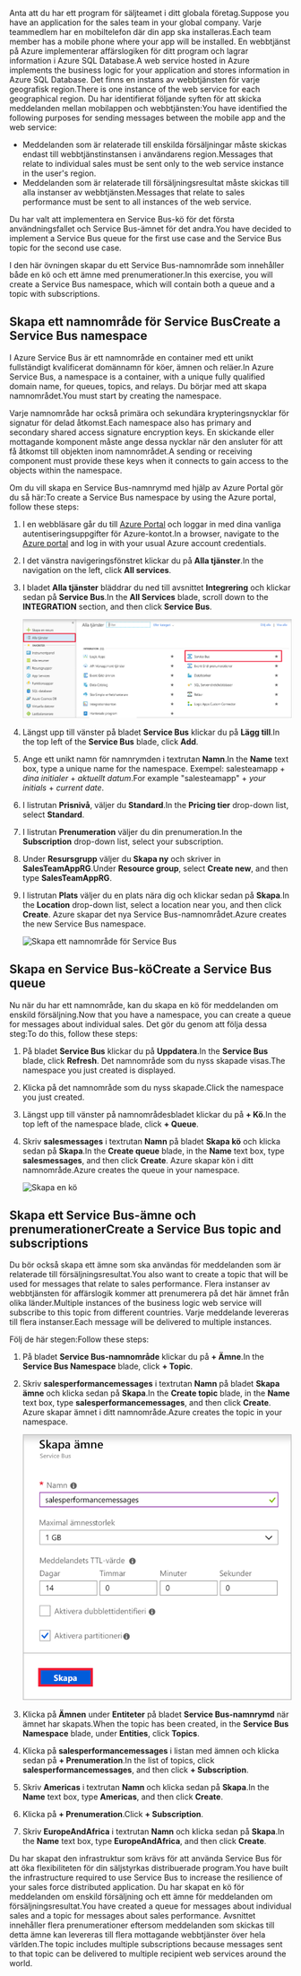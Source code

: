 <span data-ttu-id="9038c-101">Anta att du har ett program för säljteamet i ditt globala företag.</span><span class="sxs-lookup"><span data-stu-id="9038c-101">Suppose you have an application for the sales team in your global company.</span></span> <span data-ttu-id="9038c-102">Varje teammedlem har en mobiltelefon där din app ska installeras.</span><span class="sxs-lookup"><span data-stu-id="9038c-102">Each team member has a mobile phone where your app will be installed.</span></span> <span data-ttu-id="9038c-103">En webbtjänst på Azure implementerar affärslogiken för ditt program och lagrar information i Azure SQL Database.</span><span class="sxs-lookup"><span data-stu-id="9038c-103">A web service hosted in Azure implements the business logic for your application and stores information in Azure SQL Database.</span></span> <span data-ttu-id="9038c-104">Det finns en instans av webbtjänsten för varje geografisk region.</span><span class="sxs-lookup"><span data-stu-id="9038c-104">There is one instance of the web service for each geographical region.</span></span> <span data-ttu-id="9038c-105">Du har identifierat följande syften för att skicka meddelanden mellan mobilappen och webbtjänsten:</span><span class="sxs-lookup"><span data-stu-id="9038c-105">You have identified the following purposes for sending messages between the mobile app and the web service:</span></span>

- <span data-ttu-id="9038c-106">Meddelanden som är relaterade till enskilda försäljningar måste skickas endast till webbtjänstinstansen i användarens region.</span><span class="sxs-lookup"><span data-stu-id="9038c-106">Messages that relate to individual sales must be sent only to the web service instance in the user's region.</span></span>
- <span data-ttu-id="9038c-107">Meddelanden som är relaterade till försäljningsresultat måste skickas till alla instanser av webbtjänsten.</span><span class="sxs-lookup"><span data-stu-id="9038c-107">Messages that relate to sales performance must be sent to all instances of the web service.</span></span>

<span data-ttu-id="9038c-108">Du har valt att implementera en Service Bus-kö för det första användningsfallet och Service Bus-ämnet för det andra.</span><span class="sxs-lookup"><span data-stu-id="9038c-108">You have decided to implement a Service Bus queue for the first use case and the Service Bus topic for the second use case.</span></span>

<span data-ttu-id="9038c-109">I den här övningen skapar du ett Service Bus-namnområde som innehåller både en kö och ett ämne med prenumerationer.</span><span class="sxs-lookup"><span data-stu-id="9038c-109">In this exercise, you will create a Service Bus namespace, which will contain both a queue and a topic with subscriptions.</span></span>

## <a name="create-a-service-bus-namespace"></a><span data-ttu-id="9038c-110">Skapa ett namnområde för Service Bus</span><span class="sxs-lookup"><span data-stu-id="9038c-110">Create a Service Bus namespace</span></span>

<span data-ttu-id="9038c-111">I Azure Service Bus är ett namnområde en container med ett unikt fullständigt kvalificerat domännamn för köer, ämnen och reläer.</span><span class="sxs-lookup"><span data-stu-id="9038c-111">In Azure Service Bus, a namespace is a container, with a unique fully qualified domain name, for queues, topics, and relays.</span></span> <span data-ttu-id="9038c-112">Du börjar med att skapa namnområdet.</span><span class="sxs-lookup"><span data-stu-id="9038c-112">You must start by creating the namespace.</span></span>

<span data-ttu-id="9038c-113">Varje namnområde har också primära och sekundära krypteringsnycklar för signatur för delad åtkomst.</span><span class="sxs-lookup"><span data-stu-id="9038c-113">Each namespace also has primary and secondary shared access signature encryption keys.</span></span> <span data-ttu-id="9038c-114">En skickande eller mottagande komponent måste ange dessa nycklar när den ansluter för att få åtkomst till objekten inom namnområdet.</span><span class="sxs-lookup"><span data-stu-id="9038c-114">A sending or receiving component must provide these keys when it connects to gain access to the objects within the namespace.</span></span>

<span data-ttu-id="9038c-115">Om du vill skapa en Service Bus-namnrymd med hjälp av Azure Portal gör du så här:</span><span class="sxs-lookup"><span data-stu-id="9038c-115">To create a Service Bus namespace by using the Azure portal, follow these steps:</span></span>

1. <span data-ttu-id="9038c-116">I en webbläsare går du till [Azure Portal](https://portal.azure.com/) och loggar in med dina vanliga autentiseringsuppgifter för Azure-kontot.</span><span class="sxs-lookup"><span data-stu-id="9038c-116">In a browser, navigate to the [Azure portal](https://portal.azure.com/) and log in with your usual Azure account credentials.</span></span>

1. <span data-ttu-id="9038c-117">I det vänstra navigeringsfönstret klickar du på **Alla tjänster**.</span><span class="sxs-lookup"><span data-stu-id="9038c-117">In the navigation on the left, click **All services**.</span></span>

1. <span data-ttu-id="9038c-118">I bladet **Alla tjänster** bläddrar du ned till avsnittet **Integrering** och klickar sedan på **Service Bus**.</span><span class="sxs-lookup"><span data-stu-id="9038c-118">In the **All Services** blade, scroll down to the **INTEGRATION** section, and then click **Service Bus**.</span></span>

    ![Skapa ett namnområde för Service Bus](../media/3-create-namespace-1.png)

1. <span data-ttu-id="9038c-120">Längst upp till vänster på bladet **Service Bus** klickar du på **Lägg till**.</span><span class="sxs-lookup"><span data-stu-id="9038c-120">In the top left of the **Service Bus** blade, click **Add**.</span></span>

1. <span data-ttu-id="9038c-121">Ange ett unikt namn för namnrymden i textrutan **Namn**.</span><span class="sxs-lookup"><span data-stu-id="9038c-121">In the **Name** text box, type a unique name for the namespace.</span></span> <span data-ttu-id="9038c-122">Exempel: salesteamapp + *dina initialer* + *aktuellt datum*.</span><span class="sxs-lookup"><span data-stu-id="9038c-122">For example "salesteamapp" + *your initials* + *current date*.</span></span>

1. <span data-ttu-id="9038c-123">I listrutan **Prisnivå**, väljer du **Standard**.</span><span class="sxs-lookup"><span data-stu-id="9038c-123">In the **Pricing tier** drop-down list, select **Standard**.</span></span>

1. <span data-ttu-id="9038c-124">I listrutan **Prenumeration** väljer du din prenumeration.</span><span class="sxs-lookup"><span data-stu-id="9038c-124">In the **Subscription** drop-down list, select your subscription.</span></span>

1. <span data-ttu-id="9038c-125">Under **Resursgrupp** väljer du **Skapa ny** och skriver in **SalesTeamAppRG**.</span><span class="sxs-lookup"><span data-stu-id="9038c-125">Under **Resource group**, select **Create new**, and then type **SalesTeamAppRG**.</span></span>

1. <span data-ttu-id="9038c-126">I listrutan **Plats** väljer du en plats nära dig och klickar sedan på **Skapa**.</span><span class="sxs-lookup"><span data-stu-id="9038c-126">In the **Location** drop-down list, select a location near you, and then click **Create**.</span></span> <span data-ttu-id="9038c-127">Azure skapar det nya Service Bus-namnområdet.</span><span class="sxs-lookup"><span data-stu-id="9038c-127">Azure creates the new Service Bus namespace.</span></span>

    ![Skapa ett namnområde för Service Bus](../media/3-create-namespace-2.png)

## <a name="create-a-service-bus-queue"></a><span data-ttu-id="9038c-129">Skapa en Service Bus-kö</span><span class="sxs-lookup"><span data-stu-id="9038c-129">Create a Service Bus queue</span></span>

<span data-ttu-id="9038c-130">Nu när du har ett namnområde, kan du skapa en kö för meddelanden om enskild försäljning.</span><span class="sxs-lookup"><span data-stu-id="9038c-130">Now that you have a namespace, you can create a queue for messages about individual sales.</span></span> <span data-ttu-id="9038c-131">Det gör du genom att följa dessa steg:</span><span class="sxs-lookup"><span data-stu-id="9038c-131">To do this, follow these steps:</span></span>

1. <span data-ttu-id="9038c-132">På bladet **Service Bus** klickar du på **Uppdatera**.</span><span class="sxs-lookup"><span data-stu-id="9038c-132">In the **Service Bus** blade, click **Refresh**.</span></span> <span data-ttu-id="9038c-133">Det namnområde som du nyss skapade visas.</span><span class="sxs-lookup"><span data-stu-id="9038c-133">The namespace you just created is displayed.</span></span>

1. <span data-ttu-id="9038c-134">Klicka på det namnområde som du nyss skapade.</span><span class="sxs-lookup"><span data-stu-id="9038c-134">Click the namespace you just created.</span></span>

1. <span data-ttu-id="9038c-135">Längst upp till vänster på namnområdesbladet klickar du på **+ Kö**.</span><span class="sxs-lookup"><span data-stu-id="9038c-135">In the top left of the namespace blade, click **+ Queue**.</span></span>

1. <span data-ttu-id="9038c-136">Skriv **salesmessages** i textrutan **Namn** på bladet **Skapa kö** och klicka sedan på **Skapa**.</span><span class="sxs-lookup"><span data-stu-id="9038c-136">In the **Create queue** blade, in the **Name** text box, type **salesmessages**, and then click **Create**.</span></span> <span data-ttu-id="9038c-137">Azure skapar kön i ditt namnområde.</span><span class="sxs-lookup"><span data-stu-id="9038c-137">Azure creates the queue in your namespace.</span></span>

    ![Skapa en kö](../media/3-create-queue.png)

## <a name="create-a-service-bus-topic-and-subscriptions"></a><span data-ttu-id="9038c-139">Skapa ett Service Bus-ämne och prenumerationer</span><span class="sxs-lookup"><span data-stu-id="9038c-139">Create a Service Bus topic and subscriptions</span></span>

<span data-ttu-id="9038c-140">Du bör också skapa ett ämne som ska användas för meddelanden som är relaterade till försäljningsresultat.</span><span class="sxs-lookup"><span data-stu-id="9038c-140">You also want to create a topic that will be used for messages that relate to sales performance.</span></span> <span data-ttu-id="9038c-141">Flera instanser av webbtjänsten för affärslogik kommer att prenumerera på det här ämnet från olika länder.</span><span class="sxs-lookup"><span data-stu-id="9038c-141">Multiple instances of the business logic web service will subscribe to this topic from different countries.</span></span> <span data-ttu-id="9038c-142">Varje meddelande levereras till flera instanser.</span><span class="sxs-lookup"><span data-stu-id="9038c-142">Each message will be delivered to multiple instances.</span></span>

<span data-ttu-id="9038c-143">Följ de här stegen:</span><span class="sxs-lookup"><span data-stu-id="9038c-143">Follow these steps:</span></span>

1. <span data-ttu-id="9038c-144">På bladet **Service Bus-namnområde** klickar du på **+ Ämne**.</span><span class="sxs-lookup"><span data-stu-id="9038c-144">In the **Service Bus Namespace** blade, click **+ Topic**.</span></span>

1. <span data-ttu-id="9038c-145">Skriv **salesperformancemessages** i textrutan **Namn** på bladet **Skapa ämne** och klicka sedan på **Skapa**.</span><span class="sxs-lookup"><span data-stu-id="9038c-145">In the **Create topic** blade, in the **Name** text box, type **salesperformancemessages**, and then click **Create**.</span></span> <span data-ttu-id="9038c-146">Azure skapar ämnet i ditt namnområde.</span><span class="sxs-lookup"><span data-stu-id="9038c-146">Azure creates the topic in your namespace.</span></span>

    ![Skapa ett ämne](../media/3-create-topic.png)

1. <span data-ttu-id="9038c-148">Klicka på **Ämnen** under **Entiteter** på bladet **Service Bus-namnrymd** när ämnet har skapats.</span><span class="sxs-lookup"><span data-stu-id="9038c-148">When the topic has been created, in the **Service Bus Namespace** blade, under **Entities**, click **Topics**.</span></span>

1. <span data-ttu-id="9038c-149">Klicka på **salesperformancemessages** i listan med ämnen och klicka sedan på **+ Prenumeration**.</span><span class="sxs-lookup"><span data-stu-id="9038c-149">In the list of topics, click **salesperformancemessages**, and then click **+ Subscription**.</span></span>

1. <span data-ttu-id="9038c-150">Skriv **Americas** i textrutan **Namn** och klicka sedan på **Skapa**.</span><span class="sxs-lookup"><span data-stu-id="9038c-150">In the **Name** text box, type **Americas**, and then click **Create**.</span></span>

1. <span data-ttu-id="9038c-151">Klicka på **+ Prenumeration**.</span><span class="sxs-lookup"><span data-stu-id="9038c-151">Click **+ Subscription**.</span></span>

1. <span data-ttu-id="9038c-152">Skriv **EuropeAndAfrica** i textrutan **Namn** och klicka sedan på **Skapa**.</span><span class="sxs-lookup"><span data-stu-id="9038c-152">In the **Name** text box, type **EuropeAndAfrica**, and then click **Create**.</span></span>

<span data-ttu-id="9038c-153">Du har skapat den infrastruktur som krävs för att använda Service Bus för att öka flexibiliteten för din säljstyrkas distribuerade program.</span><span class="sxs-lookup"><span data-stu-id="9038c-153">You have built the infrastructure required to use Service Bus to increase the resilience of your sales force distributed application.</span></span> <span data-ttu-id="9038c-154">Du har skapat en kö för meddelanden om enskild försäljning och ett ämne för meddelanden om försäljningsresultat.</span><span class="sxs-lookup"><span data-stu-id="9038c-154">You have created a queue for messages about individual sales and a topic for messages about sales performance.</span></span> <span data-ttu-id="9038c-155">Avsnittet innehåller flera prenumerationer eftersom meddelanden som skickas till detta ämne kan levereras till flera mottagande webbtjänster över hela världen.</span><span class="sxs-lookup"><span data-stu-id="9038c-155">The topic includes multiple subscriptions because messages sent to that topic can be delivered to multiple recipient web services around the world.</span></span>
